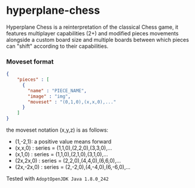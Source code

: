 # hyperplane-chess
Hyperplane Chess is a reinterpretation of the classical Chess game,
it features multiplayer capabilities (2+) and modified pieces movements
alongside a custom board size and multiple boards between which pieces
can "shift" according to their capabilities.

### Moveset format
```json
{
    "pieces" : [
      {
        "name" : "PIECE_NAME",
        "image" : "img",
        "moveset" : "(0,1,0),(x,x,0),..."
      }
    ]
}
```
the moveset notation (x,y,z) is as follows:
* (1,-2,1): a positive value means forward
* (x,x,0) : series = (1,1,0),(2,2,0),(3,3,0),...
* (x,1,0) : series = (1,1,0),(2,1,0),(3,1,0),...
* (2x,2x,0) : series = (2,2,0),(4,4,0),(6,6,0),...
* (2x,-2x,0) : series = (2,-2,0),(4,-4,0),(6,-6,0),...


Tested with `AdoptOpenJDK Java 1.8.0_242`
